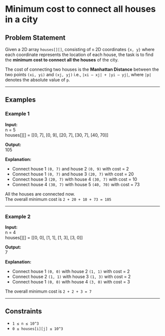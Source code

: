 # Minimum cost to connect all houses in a city

## Problem Statement

Given a 2D array `houses[][]`, consisting of `n` 2D coordinates `{x, y}` where each coordinate represents the location of each house, the task is to find the **minimum cost to connect all the houses** of the city.

The cost of connecting two houses is the **Manhattan Distance** between the two points `(xi, yi)` and `(xj, yj)` i.e., `|xi – xj| + |yi – yj|`, where `|p|` denotes the absolute value of `p`.

---

## Examples

### Example 1
**Input:**  
n = 5  
houses[][] = [[0, 7], [0, 9], [20, 7], [30, 7], [40, 70]]

**Output:**  
105

**Explanation:**
- Connect house 1 `(0, 7)` and house 2 `(0, 9)` with cost = 2
- Connect house 1 `(0, 7)` and house 3 `(20, 7)` with cost = 20
- Connect house 3 `(20, 7)` with house 4 `(30, 7)` with cost = 10
- Connect house 4 `(30, 7)` with house 5 `(40, 70)` with cost = 73

All the houses are connected now.  
The overall minimum cost is `2 + 20 + 10 + 73 = 105`

---

### Example 2
**Input:**  
n = 4  
houses[][] = [[0, 0], [1, 1], [1, 3], [3, 0]]

**Output:**  
7

**Explanation:**
- Connect house 1 `(0, 0)` with house 2 `(1, 1)` with cost = 2
- Connect house 2 `(1, 1)` with house 3 `(1, 3)` with cost = 2
- Connect house 1 `(0, 0)` with house 4 `(3, 0)` with cost = 3

The overall minimum cost is `2 + 2 + 3 = 7`

---

## Constraints
- `1 ≤ n ≤ 10^3`
- `0 ≤ houses[i][j] ≤ 10^3`

